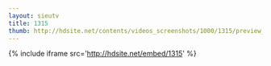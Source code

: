 ```yaml
---
layout: sieutv
title: 1315
thumb: http://hdsite.net/contents/videos_screenshots/1000/1315/preview_360p.mp4.jpg
---
```

{% include iframe src='http://hdsite.net/embed/1315' %}
 
